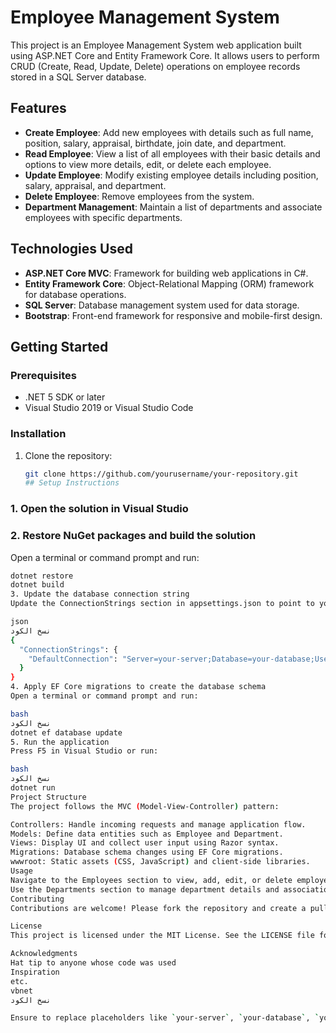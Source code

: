 # Employee Management System

This project is an Employee Management System web application built using ASP.NET Core and Entity Framework Core. It allows users to perform CRUD (Create, Read, Update, Delete) operations on employee records stored in a SQL Server database.

## Features

- **Create Employee**: Add new employees with details such as full name, position, salary, appraisal, birthdate, join date, and department.
- **Read Employee**: View a list of all employees with their basic details and options to view more details, edit, or delete each employee.
- **Update Employee**: Modify existing employee details including position, salary, appraisal, and department.
- **Delete Employee**: Remove employees from the system.
- **Department Management**: Maintain a list of departments and associate employees with specific departments.

## Technologies Used

- **ASP.NET Core MVC**: Framework for building web applications in C#.
- **Entity Framework Core**: Object-Relational Mapping (ORM) framework for database operations.
- **SQL Server**: Database management system used for data storage.
- **Bootstrap**: Front-end framework for responsive and mobile-first design.

## Getting Started

### Prerequisites

- .NET 5 SDK or later
- Visual Studio 2019 or Visual Studio Code

### Installation

1. Clone the repository:
   ```bash
   git clone https://github.com/yourusername/your-repository.git
   ## Setup Instructions

### 1. Open the solution in Visual Studio

### 2. Restore NuGet packages and build the solution

Open a terminal or command prompt and run:

```bash
dotnet restore
dotnet build
3. Update the database connection string
Update the ConnectionStrings section in appsettings.json to point to your SQL Server instance:

json
نسخ الكود
{
  "ConnectionStrings": {
    "DefaultConnection": "Server=your-server;Database=your-database;User=your-user;Password=your-password;"
  }
}
4. Apply EF Core migrations to create the database schema
Open a terminal or command prompt and run:

bash
نسخ الكود
dotnet ef database update
5. Run the application
Press F5 in Visual Studio or run:

bash
نسخ الكود
dotnet run
Project Structure
The project follows the MVC (Model-View-Controller) pattern:

Controllers: Handle incoming requests and manage application flow.
Models: Define data entities such as Employee and Department.
Views: Display UI and collect user input using Razor syntax.
Migrations: Database schema changes using EF Core migrations.
wwwroot: Static assets (CSS, JavaScript) and client-side libraries.
Usage
Navigate to the Employees section to view, add, edit, or delete employees.
Use the Departments section to manage department details and associations with employees.
Contributing
Contributions are welcome! Please fork the repository and create a pull request with your improvements.

License
This project is licensed under the MIT License. See the LICENSE file for details.

Acknowledgments
Hat tip to anyone whose code was used
Inspiration
etc.
vbnet
نسخ الكود

Ensure to replace placeholders like `your-server`, `your-database`, `your-user`, `your-password` with your act
